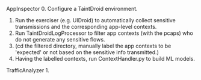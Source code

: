 AppInspector
0. Configure a TaintDroid environment. 
1. Run the exerciser (e.g. UIDroid) to automatically collect sensitive transmissions and the corresponding app-level contexts. 
2. Run TaintDroidLogProcessor to filter app contexts (with the pcaps) who do not generate any sensitive flows.
3. (cd the filtered directory, manually label the app contexts to be 'expected' or not based on the sensitive info transmitted.)
4. Having the labelled contexts, run ContextHandler.py to build ML models.

TrafficAnalyzer
1. 